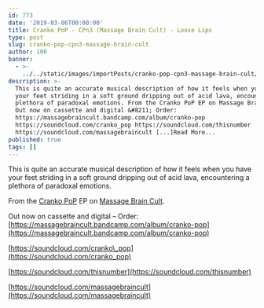 ```yaml
---
id: 773
date: '2019-03-06T00:00:00'
title: Cranko PoP - CPn3 (Massage Brain Cult) - Loose Lips
type: post
slug: cranko-pop-cpn3-massage-brain-cult
author: 100
banner:
  - >-
    ../../static/images/importPosts/cranko-pop-cpn3-massage-brain-cult/image773.jpeg
description: >-
  This is quite an accurate musical description of how it feels when you have
  your feet striding in a soft ground dripping out of acid lava, encountering a
  plethora of paradoxal emotions. From the Cranko PoP EP on Massage Brain Cult.
  Out now on cassette and digital &#8211; Order:
  https://massagebraincult.bandcamp.com/album/cranko-pop
  https://soundcloud.com/cranko_pop https://soundcloud.com/thisnumber
  https://soundcloud.com/massagebraincult [...]Read More...
published: true
tags: []
---
```

This is quite an accurate musical description of how it feels when you have your feet striding in a soft ground dripping out of acid lava, encountering a plethora of paradoxal emotions.

From the [Cranko PoP](https://crankopop.bandcamp.com) EP on [Massage Brain Cult](https://massagebraincult.bandcamp.com).

Out now on cassette and digital – Order: [https://massagebraincult.bandcamp.com/album/cranko-pop](https://massagebraincult.bandcamp.com/album/cranko-pop)

[](https://soundcloud.com/cranko_pop?fbclid=IwAR3BypzAjy-qaakrCmeZ20x9dOVK0B0cnBd8NH0tUbjOni93KVmXTsuPM8I)[https://soundcloud.com/cranko\_pop](https://soundcloud.com/cranko_pop)

[](https://soundcloud.com/thisnumber?fbclid=IwAR30DYFmlv-8B5oFsL3EsywTK0px60GIKh-VSxJXb1e3UovnPTz4p4cQ5RM)[https://soundcloud.com/thisnumber](https://soundcloud.com/thisnumber)

[](https://soundcloud.com/massagebraincult?fbclid=IwAR34VYP_XOIJdDOcftLAk3HLydL52uZSIuN5eQ2BYs1gbviImbE4o0oz5QQ)[https://soundcloud.com/massagebraincult](https://soundcloud.com/massagebraincult)